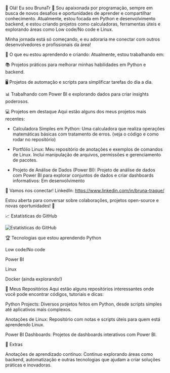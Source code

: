 👋 Olá! Eu sou BrunaTr 🚀
Sou apaixonada por programação, sempre em busca de novos desafios e oportunidades de aprender e compartilhar conhecimento. Atualmente, estou focada em Python e desenvolvimento backend, e estou criando projetos como calculadoras, ferramentas úteis e explorando áreas como Low code/No code e Linux.

Minha jornada está só começando, e eu adoraria me conectar com outros desenvolvedores e profissionais da área!

🔧 O que eu estou aprendendo e criando:
Atualmente, estou trabalhando em:

📚 Projetos práticos para melhorar minhas habilidades em Python e backend.

🖥️ Projetos de automação e scripts para simplificar tarefas do dia a dia.

📊 Trabalhando com Power BI e explorando dados para criar insights poderosos.

💻 Projetos em destaque
Aqui estão alguns dos meus projetos mais recentes:

- Calculadora Simples em Python: Uma calculadora que realiza operações matemáticas básicas com tratamento de erros. (veja o código e como rodar no repositório)

- Portfólio Linux: Meu repositório de anotações e exemplos de comandos de Linux. Inclui manipulação de arquivos, permissões e gerenciamento de pacotes.

- Projeto de Análise de Dados (Power BI): Projeto de análise de dados com Power BI para explorar conjuntos de dados e criar dashboards informativos: Em desenvolvimento

💬 Vamos nos conectar!
LinkedIn: https://www.linkedin.com/in/bruna-traque/

Estou aberta para conversar sobre colaborações, projetos open-source e novas oportunidades! 🤝

📈 Estatísticas do GitHub

![Estatísticas do GitHub](https://github-readme-stats.vercel.app/api?username=brunatr&show_icons=true&hide_title=true&count_private=true&theme=radical)

🏆 Tecnologias que estou aprendendo
Python

Low code/No code

Power BI

Linux

Docker (ainda explorando!)

📂 Meus Repositórios
Aqui estão alguns repositórios interessantes onde você pode encontrar códigos, tutoriais e dicas:

Python Projects: Diversos projetos feitos em Python, desde scripts simples até aplicativos mais complexos.

Anotações de Linux: Repositório com notas e scripts úteis para quem está aprendendo Linux.

Power BI Dashboards: Projetos de dashboards interativos com Power BI.

📑 Extras

Anotações de aprendizado contínuo: Continuo explorando áreas como backend, automatização e outras tecnologias que ajudam a criar soluções práticas e inovadoras.
